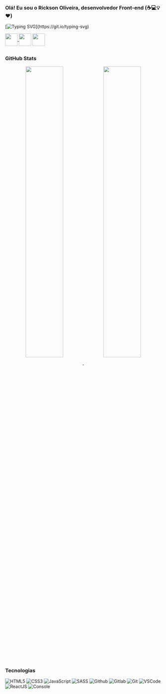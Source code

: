  ### Olá! Eu sou o Rickson Oliveira, desenvolvedor Front-end (:coffee::computer::bulb::heart:)
 [![Typing SVG](https://readme-typing-svg.herokuapp.com?color=85C351&lines=Front+end+developer+;Full+stack+55%25..;56%25...;57%25...)](https://git.io/typing-svg)
 <div align="left">
   <a href = "mailto:rickson.patrick13@gmail.com"><img align="center"  width="40" src="https://user-images.githubusercontent.com/88171582/132102141-563fce53-9525-44f8-a695-572c21a1a365.png"> </a> 
  <a href="https://www.linkedin.com/in/rickson-oliveira-dev/" target="_blank"><img  align="center"   width="40"  src="https://user-images.githubusercontent.com/88171582/132100340-230eae1b-8645-471f-9fd8-1e5f8b59115a.png" target="_blank"></a> 
<a href="http://api.whatsapp.com/send?phone=5519995689263" target="_blank"><img  align="center"  width="40" src="https://user-images.githubusercontent.com/88171582/132101976-f3129146-29e6-442c-a10d-5f90a4714ecd.png" target="_blank"> </a> 
 </div>

##  
 
 ### GitHub Stats
 <div align="center">
  <a href="https://github.com/Rickson298">
  <img align="center" 
       width="49%" src="https://github-readme-stats.vercel.app/api?username=Rickson298&show_icons=true&theme=dark&include_all_commits=true&count_private=true"/>
  <img align="center"
       width="49%" src="https://github-readme-stats.vercel.app/api/top-langs/?username=Rickson298&layout=compact&langs_count=7&theme=dark"/>
   </a>
    </div>
 
 ### Tecnologias 
 ![HTML5](https://img.icons8.com/color/30/html-5.png)
![CSS3](https://img.icons8.com/color/30/css3.png)
![JavaScript](https://img.icons8.com/color/30/javascript.png)
![SASS](https://img.icons8.com/color/30/sass.png)
![Github](https://img.icons8.com/material-outlined/30/github.png)
![Gitlab](https://img.icons8.com/color/30/gitlab.png)
![Git](https://img.icons8.com/color/30/git.png)
![VSCode](https://img.icons8.com/color/30/visual-studio-code-2019.png)
![ReactJS](https://img.icons8.com/color/30/react-native.png)
![Console](https://img.icons8.com/color/30/console.png)

 
